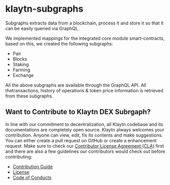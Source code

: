 # klaytn-subgraphs
Subgraphs extracts data from a blockchain, process it and store it so that it can be easily queried via GraphQL.

We implemented mappings for the integrated core module smart-contracts, based on this, we created the following subgraphs:

- Pair 
- Blocks
- Staking 
- Farming 
- Exchange 

All the above subgraphs are available through the GraphQL API. All thetransactions, history of operations & token price information is retrieved from these subgraphs. 

## Want to Contribute to Klaytn DEX Subrgaph? <a id="want-to-contribute"></a>

In line with our commitment to decentralization, all Klaytn codebase and its documentations are completely open source. Klaytn always welcomes your contribution. Anyone can view, edit, fix its contents and make suggestions. You can either create a pull request on GitHub or create a enhancement request. Make sure to check our [Contributor License Agreement (CLA)](https://gist.github.com/e78f99e1c527225637e269cff1bc7e49) first and there are also a few guidelines our contributors would check out before contributing:

- [Contribution Guide](./CONTRIBUTING.md)
- [License](./LICENSE)
- [Code of Conducts](./code-of-conduct.md)